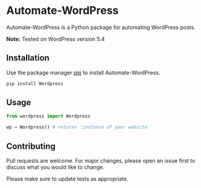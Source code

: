 # Automate-WordPress

Automate-WordPress is a Python package for automating WordPress posts.

**Note:** Tested on WordPress version 5.4

## Installation

Use the package manager [pip](https://pip.pypa.io/en/stable/) to install Automate-WordPress.

```bash
pip install Wordpress
```

## Usage

```python
from wordpress import Wordpress

wp = Wordpress() # returns 'instance of your website'
```

## Contributing
Pull requests are welcome. For major changes, please open an issue first to discuss what you would like to change.

Please make sure to update tests as appropriate.
